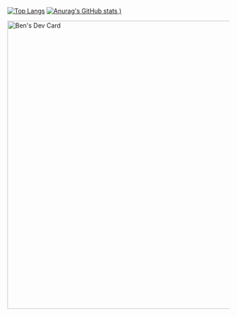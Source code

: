 [![Top Langs](https://github-readme-stats.vercel.app/api/top-langs/?username=phungvandat&hide=PHP,html&langs_count=5&exclude_repo=life-cafe-cms-front-end,EmployeeManager,team-manage-app,DeepLink,webbanhanglinhkien,QuanLyNhanVien_PhungVanDat,thuattoansapxep)](https://github.com/anuraghazra/github-readme-stats)
[![Anurag's GitHub stats](https://github-readme-stats.vercel.app/api?username=phungvandat&count_private=true&show_icons=true)
)](https://github.com/anuraghazra/github-readme-stats)

<a href="https://app.daily.dev/phungvandat"><img src="https://api.daily.dev/devcards/v2/gsiD3boefddbI3wErNfjT.png?r=20e&type=wide" width="652" alt="Ben's Dev Card"/></a>
